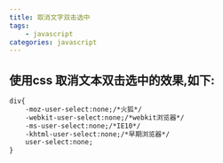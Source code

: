 ```yaml
---
title: 取消文字双击选中
tags: 
    - javascript
categories: javascript
---
```


## 使用css 取消文本双击选中的效果,如下:
<!-- more -->

```html
div{
    -moz-user-select:none;/*火狐*/
    -webkit-user-select:none;/*webkit浏览器*/
    -ms-user-select:none;/*IE10*/
    -khtml-user-select:none;/*早期浏览器*/
    user-select:none;
}
```